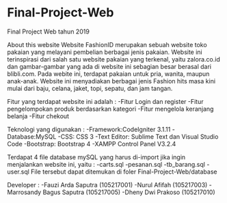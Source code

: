 # Final-Project-Web
Final Project Web tahun 2019

About this website
Website FashionID merupakan sebuah website toko pakaian yang melayani pembelian berbagai jenis pakaian. Website ini terinspirasi dari salah satu website pakaian yang terkenal, yaitu zalora.co.id dan gambar-gambar yang ada di website ini sebagian besar berasal dari blibli.com. Pada webite ini, terdapat pakaian untuk pria, wanita, maupun anak-anak. Website ini menyadiakan berbagai jenis Fashion hits masa kini mulai dari baju, celana, jaket, topi, sepatu, dan jam tangan.

Fitur yang terdapat website ini adalah :
-Fitur Login dan register
-Fitur pengelompokan produk berdasarkan kategori
-Fitur mengelola keranjang belanja
-Fitur chekout

Teknologi yang digunakan :
-Framework:CodeIgniter 3.1.11 
-Database:MySQL 
-CSS: CSS 3
-Text Editor: Sublime Text dan Visual Studio Code
-Bootstrap: Bootstrap 4 
-XAMPP Control Panel V3.2.4 

Terdapat 4 file database mySQL yang harus di-import jika ingin menjalankan website ini, yaitu :
-carts.sql
-pesanan.sql
-tb_barang.sql
-user.sql
File tersebut dapat ditemukan di foler Final-Project-Web/database

Developer :
-Fauzi Arda Saputra (105217001)
-Nurul Afifah (105217003)
-Marrosandy Bagus Saputra (105217005)
-Dheny Dwi Prakoso (105217010)
